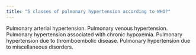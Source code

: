 ```yaml
---
title: "5 classes of pulmonary hypertension according to WHO?"
---
```

Pulmonary arterial hypertension. Pulmonary venous hypertension. Pulmonary hypertension associated with chronic hypoxemia. Pulmonary hypertension due to thromboembolic disease. Pulmonary hypertension due to miscellaneous disorders.


